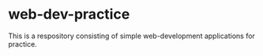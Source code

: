 # web-dev-practice
This is a respository consisting of simple web-development applications for practice.
